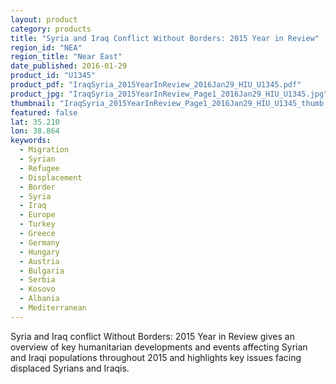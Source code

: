 ```yaml
---
layout: product
category: products
title: "Syria and Iraq Conflict Without Borders: 2015 Year in Review"
region_id: "NEA"
region_title: "Near East"
date_published: 2016-01-29
product_id: "U1345"
product_pdf: "IraqSyria_2015YearInReview_2016Jan29_HIU_U1345.pdf"
product_jpg: "IraqSyria_2015YearInReview_Page1_2016Jan29_HIU_U1345.jpg"
thumbnail: "IraqSyria_2015YearInReview_Page1_2016Jan29_HIU_U1345_thumb.jpg"
featured: false
lat: 35.210
lon: 38.864
keywords:
  - Migration
  - Syrian
  - Refugee
  - Displacement
  - Border
  - Syria
  - Iraq
  - Europe
  - Turkey
  - Greece
  - Germany
  - Hungary
  - Austria
  - Bulgaria
  - Serbia
  - Kosovo
  - Albania
  - Mediterranean
---
```

Syria and Iraq conflict Without Borders: 2015 Year in Review gives an overview of key humanitarian developments and events affecting Syrian and Iraqi populations throughout 2015 and highlights key issues facing displaced Syrians and Iraqis.

